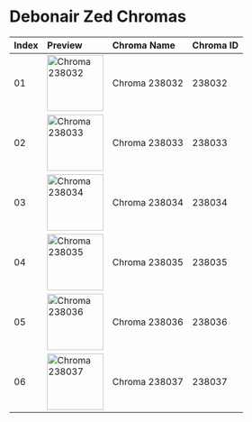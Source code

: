 # Debonair Zed Chromas

| Index | Preview | Chroma Name | Chroma ID |
|:---|:---|:---|:---|
| 01 | <img src='https://raw.communitydragon.org/latest/plugins/rcp-be-lol-game-data/global/default/v1/champion-chroma-images/238/238032.png' alt='Chroma 238032' width='100'> | Chroma 238032 | 238032 |
| 02 | <img src='https://raw.communitydragon.org/latest/plugins/rcp-be-lol-game-data/global/default/v1/champion-chroma-images/238/238033.png' alt='Chroma 238033' width='100'> | Chroma 238033 | 238033 |
| 03 | <img src='https://raw.communitydragon.org/latest/plugins/rcp-be-lol-game-data/global/default/v1/champion-chroma-images/238/238034.png' alt='Chroma 238034' width='100'> | Chroma 238034 | 238034 |
| 04 | <img src='https://raw.communitydragon.org/latest/plugins/rcp-be-lol-game-data/global/default/v1/champion-chroma-images/238/238035.png' alt='Chroma 238035' width='100'> | Chroma 238035 | 238035 |
| 05 | <img src='https://raw.communitydragon.org/latest/plugins/rcp-be-lol-game-data/global/default/v1/champion-chroma-images/238/238036.png' alt='Chroma 238036' width='100'> | Chroma 238036 | 238036 |
| 06 | <img src='https://raw.communitydragon.org/latest/plugins/rcp-be-lol-game-data/global/default/v1/champion-chroma-images/238/238037.png' alt='Chroma 238037' width='100'> | Chroma 238037 | 238037 |
